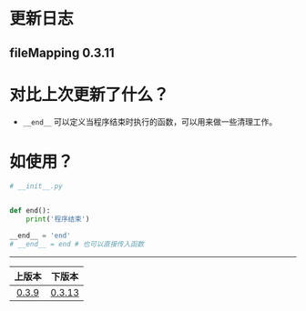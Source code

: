 # 更新日志
## fileMapping 0.3.11


# 对比上次更新了什么？

- `__end__` 可以定义当程序结束时执行的函数，可以用来做一些清理工作。


# 如使用？
```python
# __init__.py


def end():
    print('程序结束')

__end__ = 'end'
# __end__ = end # 也可以直接传入函数


```

------

|                   上版本                   |            下版本            |
|:---------------------------------------:|:-------------------------:|
| [0.3.9](changelog-0.3.9.md) | [0.3.13](changelog-0.3.13.md) |

